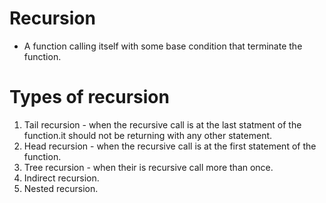 # Recursion
- A function calling itself with some base condition that terminate the function.

# Types of recursion
1. Tail recursion - when the recursive call is at the last statment of the function.it should not be returning with any other statement.
2. Head recursion - when the recursive call is at the first statement of the function.
3. Tree recursion - when their is recursive call more than once.
4. Indirect recursion.
5. Nested recursion.
